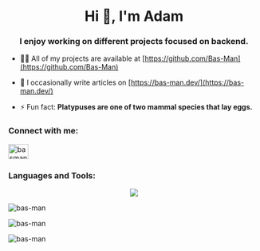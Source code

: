 <h1 align="center">Hi 👋, I'm Adam</h1>
<h3 align="center">I enjoy working on different projects focused on backend.</h3>

<!--
<p align="left"> <img src="https://komarev.com/ghpvc/?username=bas-man&label=Profile%20views&color=0e75b6&style=flat" alt="bas-man" /> </p>
-->
- 👨‍💻 All of my projects are available at [https://github.com/Bas-Man](https://github.com/Bas-Man)

- 📝 I occasionally write articles on [https://bas-man.dev/](https://bas-man.dev/)

- ⚡ Fun fact: **Platypuses are one of two mammal species that lay eggs.**

<h3 align="left">Connect with me:</h3>
<p align="left">
<a href="https://dev.to/basman" target="blank"><img align="center" src="https://raw.githubusercontent.com/rahuldkjain/github-profile-readme-generator/master/src/images/icons/Social/devto.svg" alt="basman" height="30" width="40" /></a>
</p>

<h3 align="left">Languages and Tools:</h3>
<p align="center">
  <a href="https://skillicons.dev">
    <img src="https://skillicons.dev/icons?i=python,rust,perl,linux,vim,mysql,bash,git,github" />
  </a>
<!--
I don't really like these images
 <a href="https://www.gnu.org/software/bash/" target="_blank" rel="noreferrer"> <img src="https://www.vectorlogo.zone/logos/gnu_bash/gnu_bash-icon.svg" alt="bash" width="40" height="40"/> </a> <a href="https://git-scm.com/" target="_blank" rel="noreferrer"> <img src="https://www.vectorlogo.zone/logos/git-scm/git-scm-icon.svg" alt="git" width="40" height="40"/> </a> <a href="https://gohugo.io/" target="_blank" rel="noreferrer"> <img src="https://api.iconify.design/logos-hugo.svg" alt="hugo" width="40" height="40"/> </a> <a href="https://www.linux.org/" target="_blank" rel="noreferrer"> <img src="https://raw.githubusercontent.com/devicons/devicon/master/icons/linux/linux-original.svg" alt="linux" width="40" height="40"/> </a> <a href="https://www.mysql.com/" target="_blank" rel="noreferrer"> <img src="https://raw.githubusercontent.com/devicons/devicon/master/icons/mysql/mysql-original-wordmark.svg" alt="mysql" width="40" height="40"/> </a> <a href="https://www.perl.org/" target="_blank" rel="noreferrer"> <img src="https://api.iconify.design/logos-perl.svg" alt="perl" width="40" height="40"/> </a> <a href="https://www.python.org" target="_blank" rel="noreferrer"> <img src="https://raw.githubusercontent.com/devicons/devicon/master/icons/python/python-original.svg" alt="python" width="40" height="40"/> </a> <a href="https://www.rust-lang.org" target="_blank" rel="noreferrer"> <img src="https://raw.githubusercontent.com/devicons/devicon/master/icons/rust/rust-plain.svg" alt="rust" width="40" height="40"/> </a> <a href="https://zapier.com" target="_blank" rel="noreferrer"> <img src="https://www.vectorlogo.zone/logos/zapier/zapier-icon.svg" alt="zapier" width="40" height="40"/> </a> 
-->
</p>

<p>
  <img align="center" src="https://github-readme-stats.vercel.app/api/top-langs?username=bas-man&show_icons=true&locale=en&layout=compact&hide=Makefile,HTML,html" alt="bas-man" />
</p>

<p><img align="center" src="https://github-readme-stats.vercel.app/api?username=bas-man&show_icons=true&locale=en" alt="bas-man" /></p>

<p><img align="center" src="https://github-readme-streak-stats.herokuapp.com/?user=bas-man&" alt="bas-man" /></p>


<!--
**Bas-Man/Bas-Man** is a ✨ _special_ ✨ repository because its `README.md` (this file) appears on your GitHub profile.

Here are some ideas to get you started:

- 🔭 I’m currently working on ...
- 🌱 I’m currently learning ...
- 👯 I’m looking to collaborate on ...
- 🤔 I’m looking for help with ...
- 💬 Ask me about ...
- 📫 How to reach me: ...
- 😄 Pronouns: ...
- ⚡ Fun fact: ...
-->
